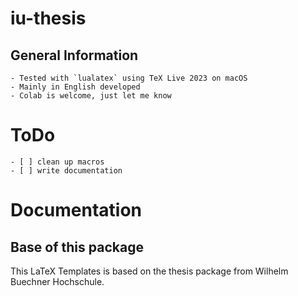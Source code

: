 # iu-thesis

## General Information
    - Tested with `lualatex` using TeX Live 2023 on macOS
    - Mainly in English developed
    - Colab is welcome, just let me know

# ToDo
    - [ ] clean up macros
    - [ ] write documentation

# Documentation

## Base of this package
This LaTeX Templates is based on the thesis package from Wilhelm Buechner Hochschule.